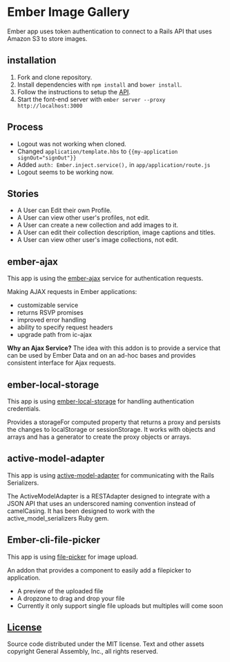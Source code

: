 # Ember Image Gallery

Ember app uses token authentication to connect to a Rails API
that uses Amazon S3 to store images.

## installation

1.  Fork and clone repository.
1.  Install dependencies with `npm install` and `bower install`.
1.  Follow the instructions to setup the [API](https://github.com/faetea/ember-auth-api).
1.  Start the font-end server with `ember server --proxy http://localhost:3000`

## Process

-   Logout was not working when cloned.
-   Changed `application/template.hbs` to `{{my-application signOut="signOut"}}`
-   Added `auth: Ember.inject.service(),` in `app/application/route.js`
-   Logout seems to be working now.

## Stories

-   A User can Edit their own Profile.
-   A User can view other user's profiles, not edit.
-   A User can create a new collection and add images to it.
-   A User can edit their collection description, image captions and titles.
-   A User can view other user's image collections, not edit.

## ember-ajax

This app is using the [ember-ajax](https://github.com/ember-cli/ember-ajax)
service for authentication requests.

Making AJAX requests in Ember applications:

-   customizable service
-   returns RSVP promises
-   improved error handling
-   ability to specify request headers
-   upgrade path from ic-ajax

**Why an Ajax Service?**
The idea with this addon is to provide a service that can be used by Ember Data
 and on an ad-hoc bases and provides consistent interface for Ajax requests.

## ember-local-storage

This app is using [ember-local-storage](https://github.com/funkensturm/ember-local-storage)
for handling authentication credentials.

Provides a storageFor computed property that returns a proxy and persists the
changes to localStorage or sessionStorage. It works with objects and arrays
and has a generator to create the proxy objects or arrays.

## active-model-adapter

This app is using [active-model-adapter](https://github.com/ember-data/active-model-adapter)
for communicating with the Rails Serializers.

The ActiveModelAdapter is a RESTAdapter designed to integrate with a JSON API
that uses an underscored naming convention instead of camelCasing.
It has been designed to work with the active_model_serializers Ruby gem.

## Ember-cli-file-picker

This app is using [file-picker](https://github.com/funkensturm/ember-cli-file-picker)
for image upload.

An addon that provides a component to easily add a filepicker to application.

-   A preview of the uploaded file
-   A dropzone to drag and drop your file
-   Currently it only support single file uploads but multiples will come soon

## [License](LICENSE)

Source code distributed under the MIT license. Text and other assets copyright
General Assembly, Inc., all rights reserved.

